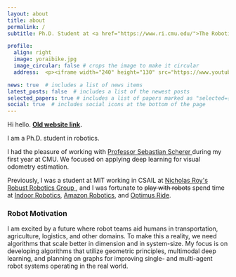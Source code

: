 ```yaml
---
layout: about
title: about
permalink: /
subtitle: Ph.D. Student at <a href="https://www.ri.cmu.edu/">The Robotics Institute </a>, Carnegie Mellon University. <a href="https://mitathletics.com/sports/mens-track-and-field/roster/yorai-shaoul/8900"> MIT 21' </a>.

profile:
  align: right
  image: yoraibike.jpg
  image_circular: false # crops the image to make it circular
  address:  <p><iframe width="240" height="130" src="https://www.youtube.com/embed/UUp8TxYBdNY" title="YouTube video player" frameborder="0" allow="accelerometer; autoplay; clipboard-write; encrypted-media; gyroscope; picture-in-picture; web-share" allowfullscreen></iframe> <br> I used to jump. And was actually decent at it.</p>

news: true  # includes a list of news items
latest_posts: false  # includes a list of the newest posts
selected_papers: true # includes a list of papers marked as "selected={true}"
social: true  # includes social icons at the bottom of the page
---
```


Hi hello. <strong><a href="https://yoraish.wordpress.com/">Old website link</a>.</strong>

I am a Ph.D. student in robotics. 
<!-- I am fortunate to be advised by 
Professor <a href="http://www.cs.cmu.edu/~maxim/"> Maxim Likhachev </a>,
and 
Professor <a href="https://jiaoyangli.me/"> Jiaoyang Li </a>. -->
I had the pleasure of working with 
<a href="https://www.ri.cmu.edu/ri-faculty/sebastian-scherer/"> Professor Sebastian Scherer  </a>
during my first year at CMU. We focused on applying deep learning for visual odometry estimation.

Previously, I was a student at MIT working in CSAIL at 
<a href="https://aeroastro.mit.edu/people/nicholas-roy/">Nicholas Roy's </a> 
<a href="http://groups.csail.mit.edu/rrg/" >Robust Robotics Group </a>, and I was fortunate to <del>play with robots</del> spend time at 
<a href="https://www.indoor-robotics.com/" >Indoor Robotics</a>, 
<a href="https://www.aboutamazon.com/news/tag/robotics" >Amazon Robotics</a>, and 
<a href="https://www.therobotreport.com/optimus-ride-acquired-by-magna/" >Optimus Ride</a>.

### Robot Motivation
I am excited by a future where robot teams aid humans in transportation, agriculture, logistics, and other domains. To make this a reality, we need algorithms that scale better in dimension and in system-size. My focus is on developing algorithms that utilize geometric principles, multimodal deep learning, and planning on graphs for improving single- and multi-agent robot systems operating in the real world. 
